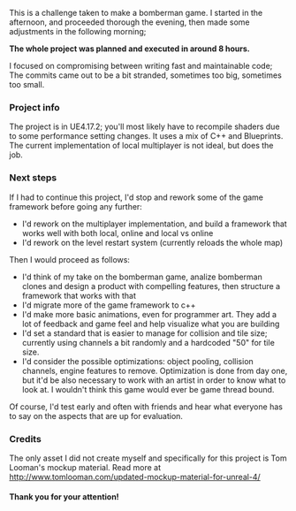This is a challenge taken to make a bomberman game. I started in the afternoon, and proceeded thorough the evening, then made some adjustments in the following morning;

**The whole project was planned and executed in around 8 hours.**

I focused on compromising between writing fast and maintainable code; The commits came out to be a bit stranded, sometimes too big, sometimes too small.

### Project info
The project is in UE4.17.2; you'll most likely have to recompile shaders due to some performance setting changes. It uses a mix of C++ and Blueprints. The current  implementation of local multiplayer is not ideal, but does the job.

### Next steps
If I had to continue this project, I'd stop and rework some of the game framework before going any further:

- I'd rework on the multiplayer implementation, and build a framework that works well with both local, online and local vs online
- I'd rework on the level restart system (currently reloads the whole map)

Then I would proceed as follows:
- I'd think of my take on the bomberman game, analize bomberman clones and design a product with compelling features, then structure a framework that works with that
- I'd migrate more of the game framework to c++
- I'd make more basic animations, even for programmer art. They add a lot of feedback and game feel and help visualize what you are building
- I'd set a standard that is easier to manage for collision and tile size; currently using channels a bit randomly and a hardcoded "50" for tile size.
- I'd consider the possible optimizations: object pooling, collision channels, engine features to remove. Optimization is done from day one, but it'd be also necessary to work with an artist in order to know what to look at. I wouldn't think this game would ever be game thread bound.

Of course, I'd test early and often with friends and hear what everyone has to say on the aspects that are up for evaluation.

### Credits
The only asset I did not create myself and specifically for this project is Tom Looman's mockup material. Read more at  http://www.tomlooman.com/updated-mockup-material-for-unreal-4/

#### Thank you for your attention!
